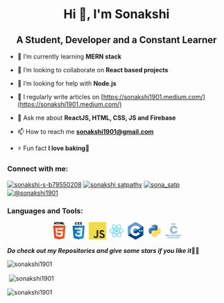 <h1 align="center">Hi 👋, I'm Sonakshi</h1>
<h2 align="center">A Student, Developer and a Constant Learner</h2>

- 🌱 I’m currently learning **MERN stack**

- 👯 I’m looking to collaborate on **React based projects**

- 🤝 I’m looking for help with **Node.js**

- 📝 I regularly write articles on [https://sonakshi1901.medium.com/](https://sonakshi1901.medium.com/)

- 💬 Ask me about **ReactJS, HTML, CSS, JS and Firebase**

- 📫 How to reach me **sonakshi1901@gmail.com**

- ⚡ Fun fact **I love baking🥧**

<!--### Blogs posts-->
<!-- BLOG-POST-LIST:START -->
<!-- BLOG-POST-LIST:END -->

<h3 align="left">Connect with me:</h3>
<p align="left">
<a href="https://linkedin.com/in/sonakshi-s-b79550208" target="blank"><img align="center" src="https://raw.githubusercontent.com/rahuldkjain/github-profile-readme-generator/master/src/images/icons/Social/linked-in-alt.svg" alt="sonakshi-s-b79550208" height="30" width="40" /></a>
<a href="https://fb.com/sonakshi satpathy" target="blank"><img align="center" src="https://raw.githubusercontent.com/rahuldkjain/github-profile-readme-generator/master/src/images/icons/Social/facebook.svg" alt="sonakshi satpathy" height="30" width="40" /></a>
<a href="https://instagram.com/sona_satp" target="blank"><img align="center" src="https://raw.githubusercontent.com/rahuldkjain/github-profile-readme-generator/master/src/images/icons/Social/instagram.svg" alt="sona_satp" height="30" width="40" /></a>
<a href="https://medium.com/@sonakshi1901" target="blank"><img align="center" src="https://raw.githubusercontent.com/rahuldkjain/github-profile-readme-generator/master/src/images/icons/Social/medium.svg" alt="@sonakshi1901" height="30" width="40" /></a>
</p>

<h3 align="left" padding-top="10px">Languages and Tools:</h3>

<p align="center">
<code><img height="40" src="https://raw.githubusercontent.com/github/explore/80688e429a7d4ef2fca1e82350fe8e3517d3494d/topics/html/html.png"></code>
<code><img height="40" src="https://raw.githubusercontent.com/github/explore/80688e429a7d4ef2fca1e82350fe8e3517d3494d/topics/css/css.png"></code>
<code><img height="40" src="https://raw.githubusercontent.com/github/explore/80688e429a7d4ef2fca1e82350fe8e3517d3494d/topics/javascript/javascript.png"></code>
<code><img height="40" src="https://raw.githubusercontent.com/github/explore/80688e429a7d4ef2fca1e82350fe8e3517d3494d/topics/react/react.png"></code>
<!--<code><img height="40" src="https://raw.githubusercontent.com/github/explore/80688e429a7d4ef2fca1e82350fe8e3517d3494d/topics/redux/redux.png"></code>-->
<!--<code><img height="40" src="https://raw.githubusercontent.com/github/explore/80688e429a7d4ef2fca1e82350fe8e3517d3494d/topics/nodejs/nodejs.png"></code>-->
 <code><img height="40" src="https://raw.githubusercontent.com/github/explore/80688e429a7d4ef2fca1e82350fe8e3517d3494d/topics/cpp/cpp.png"></code>
 <code><img height="40" src="https://raw.githubusercontent.com/github/explore/80688e429a7d4ef2fca1e82350fe8e3517d3494d/topics/python/python.png"></code>
<code><img height="40" src="https://raw.githubusercontent.com/github/explore/80688e429a7d4ef2fca1e82350fe8e3517d3494d/topics/c/c.png"></code>
</p>

<b>**_Do check out my Repositories and give some stars if you like it_**🤩🌟</b>

<p><img align="left" src="https://github-readme-stats.vercel.app/api/top-langs?username=sonakshi1901&show_icons=true&locale=en&layout=compact" alt="sonakshi1901" /></p>
</br>

<p>&nbsp;<img style={{ paddingTop="10px" }} align="center" src="https://github-readme-stats.vercel.app/api?username=sonakshi1901&show_icons=true&locale=en" alt="sonakshi1901" /></p>

<p><img style={{ paddingTop="10px" }} align="center" src="https://github-readme-streak-stats.herokuapp.com/?user=sonakshi1901&" alt="sonakshi1901" /></p>



